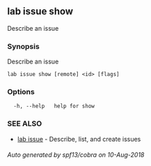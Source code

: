 ## lab issue show

Describe an issue

### Synopsis

Describe an issue

```
lab issue show [remote] <id> [flags]
```

### Options

```
  -h, --help   help for show
```

### SEE ALSO

* [lab issue](lab_issue.md)	 - Describe, list, and create issues

###### Auto generated by spf13/cobra on 10-Aug-2018
